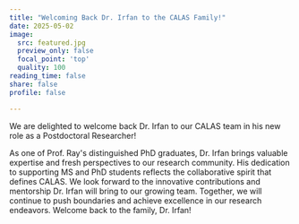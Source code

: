 ```yaml
---
title: "Welcoming Back Dr. Irfan to the CALAS Family!"
date: 2025-05-02
image:
  src: featured.jpg
  preview_only: false
  focal_point: 'top'
  quality: 100
reading_time: false
share: false
profile: false

---
```

We are delighted to welcome back Dr. Irfan to our CALAS team in his new role as a Postdoctoral Researcher!  
<!--more-->

As one of Prof. Ray's distinguished PhD graduates, Dr. Irfan brings valuable expertise and fresh perspectives to our research community. His dedication to supporting MS and PhD students reflects the collaborative spirit that defines CALAS. We look forward to the innovative contributions and mentorship Dr. Irfan will bring to our growing team. Together, we will continue to push boundaries and achieve excellence in our research endeavors. Welcome back to the family, Dr. Irfan!
